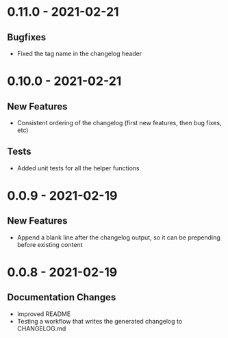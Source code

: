 # 0.11.0 - 2021-02-21

## Bugfixes
- Fixed the tag name in the changelog header


# 0.10.0 - 2021-02-21

## New Features
- Consistent ordering of the changelog (first new features, then bug fixes, etc)

## Tests
- Added unit tests for all the helper functions


# 0.0.9 - 2021-02-19

## New Features
- Append a blank line after the changelog output, so it can be prepending before existing content


# 0.0.8 - 2021-02-19

## Documentation Changes
- Improved README
- Testing a workflow that writes the generated changelog to CHANGELOG.md